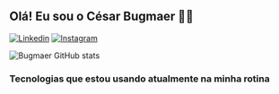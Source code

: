 
## Olá! Eu sou o César Bugmaer 🖐🏻
[![Linkedin](https://img.shields.io/badge/LinkedIn-0077B5?style=for-the-badge&logo=linkedin&logoColor=white)](https://www.linkedin.com/in/c%C3%A9sar-bugmaer-710baa239/)
[![Instagram](https://img.shields.io/badge/Instagram-E4405F?style=for-the-badge&logo=instagram&logoColor=white)](https://www.instagram.com/cesarbugmaer/)

![Bugmaer GitHub stats](https://github-readme-stats.vercel.app/api?username=bugmaer&show_icons=true&theme=radical)

### Tecnologias que estou usando atualmente na minha rotina 

<div style="display: inline_block"><br/>
    <img align="center" alt="" src="https://img.shields.io/badge/Java-ED8B00?style=for-the-badge&logo=openjdk&logoColor=white">
    <img align="center" alt="" src="https://img.shields.io/badge/HTML5-E34F26?style=for-the-badge&logo=html5&logoColor=white">
    <img align="center" alt="" src="https://img.shields.io/badge/CSS3-1572B6?style=for-the-badge&logo=css3&logoColor=white">
    <img align="center" alt="" src="https://img.shields.io/badge/JavaScript-F7DF1E?style=for-the-badge&logo=javascript&logoColor=black">
    <img align="center" alt="" src="https://img.shields.io/badge/React-20232A?style=for-the-badge&logo=react&logoColor=61DAFB">
</div>
